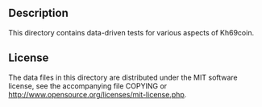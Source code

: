 Description
------------

This directory contains data-driven tests for various aspects of Kh69coin.

License
--------

The data files in this directory are distributed under the MIT software
license, see the accompanying file COPYING or
http://www.opensource.org/licenses/mit-license.php.

